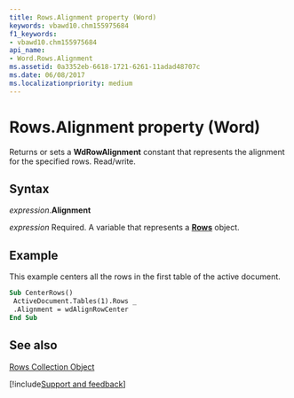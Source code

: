 ```yaml
---
title: Rows.Alignment property (Word)
keywords: vbawd10.chm155975684
f1_keywords:
- vbawd10.chm155975684
api_name:
- Word.Rows.Alignment
ms.assetid: 0a3352eb-6618-1721-6261-11adad48707c
ms.date: 06/08/2017
ms.localizationpriority: medium
---
```



# Rows.Alignment property (Word)

Returns or sets a **WdRowAlignment** constant that represents the alignment for the specified rows. Read/write.


## Syntax

_expression_.**Alignment**

_expression_ Required. A variable that represents a **[Rows](Word.Rows.md)** object.


## Example

This example centers all the rows in the first table of the active document.


```vb
Sub CenterRows() 
 ActiveDocument.Tables(1).Rows _ 
 .Alignment = wdAlignRowCenter 
End Sub
```


## See also


[Rows Collection Object](Word.rows.md)

[!include[Support and feedback](~/includes/feedback-boilerplate.md)]